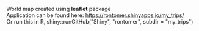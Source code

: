 World map created using **leaflet** package <br>
Application can be found here: https://rontomer.shinyapps.io/my_trips/ <br>
Or run this in R, shiny::runGitHub("Shiny", "rontomer", subdir = "my_trips")
